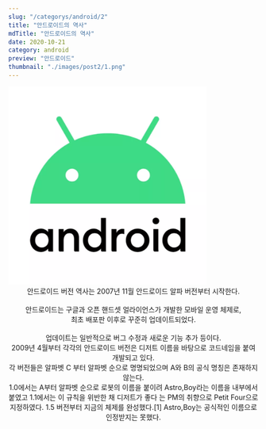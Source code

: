 ```yaml
---
slug: "/categorys/android/2"
title: "안드로이드의 역사"
mdTitle: "안드로이드의 역사"   
date: 2020-10-21
category: android
preview: "안드로이드"
thumbnail: "./images/post2/1.png"
---
```


<img src="./images/post2/1.png" width="400px" height="400px">

<center>
안드로이드 버전 역사는 2007년 11월 안드로이드 알파 버전부터 시작한다.
</center>

<br/>

<center>
안드로이드는 구글과 오픈 핸드셋 얼라이언스가 개발한 모바일 운영 체제로,
<br/> 
최초 배포판 이후로 꾸준히 업데이트되었다.
</center>

<br/> 

<center>
업데이트는 일반적으로 버그 수정과 새로운 기능 추가 등이다. 
<br/>
2009년 4월부터 각각의 안드로이드 버전은 디저트 이름을 바탕으로 코드네임을 붙여 개발되고 있다.
<br/>
각 버전들은 알파벳 C 부터 알파벳 순으로 명명되었으며 A와 B의 공식 명칭은 존재하지 않는다. 
<br/>
1.0에서는 A부터 알파벳 순으로 로봇의 이름을 붙이려 Astro,Boy라는 이름을 내부에서 붙였고 1.1에서는 이 규칙을 위반한 채 디저트가 좋다 는 PM의 취향으로 Petit Four으로 지정하였다. 1.5 버전부터 지금의 체제를 완성했다.[1] Astro,Boy는 공식적인 이름으로 인정받지는 못했다.
<br/>
</center>
